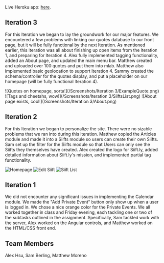 Live Heroku app: [here](https://iterationnan.herokuapp.com/).

## Iteration 3
For this Iteration we began to lay the groundwork for our major features. We encountered a few problems with linking our quotes database to our front page, but it will be fully functional by the next Iteration. As mentioned earlier, this Iteration was all about finishing up open items from the Iteration 1, and preparing for Iteration 4. Alex fully implemented tagging functionality, added an About page, and updated the main menu bar.
Matthew created and uploaded over 100 quotes and put them into mlab. Matthew also implemented basic geolocation to support Iteration 4. Sammy created the schema/controller for the quotes display, and put a placeholder on our homepage (will be fully functional Iteration 4).

![Quotes on homepage, sorta!](/Screenshots/Iteration 3/ExampleQuote.png)
![Tags and cheetahs, wow!](/Screenshots/Iteration 3/SiiftsList.png)
![About page exists, cool!](/Screenshots/Iteration 3/About.png)




## Iteration 2
For this Iteration we began to personalize the site. There were no sizable problems that we ran into during this iteration. Matthew copied the Articles module and made it into a Siifts module so users can create their own Siifts. Sam set up the filter for the Siifts module so that Users can only see the Siifts they themselves have created. Alex created the logo for Siift.ly, added detailed information about Siift.ly's mission, and implemented partial tag functionality.

![Homepage][Homepage]
![Edit Siift][Edit_Siift]
![Siift List][Siift_List]


## Iteration 1

We did not encounter any significant issues in implementing the Calendar module. We made the "Add Private Event" button only show up when a user is logged in. We chose a nice orange color for the Private Events. We all worked together in class and Friday evening, each tackling one or two of the subtasks outlined in the assignment. Specifically, Sam tackled work with the server, Alex worked on the Angular controls, and Matthew worked on the HTML/CSS front end.


## Team Members
Alex Hsu, Sam Berling, Matthew Moreno

[Homepage]: https://github.com/UPS-CSCI240-F16/IterationNaN/blob/master/Screenshots/Homepage.png "Screenshot of Homepage"
[Edit_Siift]: https://github.com/UPS-CSCI240-F16/IterationNaN/blob/master/Screenshots/Edit_Siift.png "Screenshot of Siift Edit Page"
[Siift_List]: https://github.com/UPS-CSCI240-F16/IterationNaN/blob/master/Screenshots/Siift_List.png "Screenshot of Homepage"
